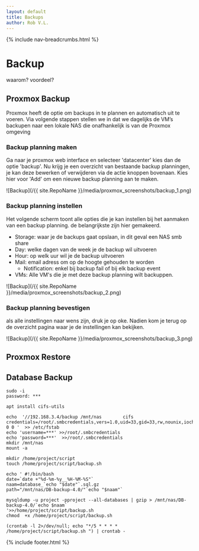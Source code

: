 ```yaml
---
layout: default
title: Backups
author: Rob V.L.
---
```


{% include nav-breadcrumbs.html %}

# Backup
waarom?
voordeel?

## Proxmox Backup
Proxmox heeft de optie om backups in te plannen en automatisch uit te voeren.
Via volgende stappen stellen we in dat we dagelijks de VM’s backupen naar een lokale NAS die onafhankelijk is van de Proxmox omgeving 

### Backup planning maken
Ga naar je proxmox web interface en selecteer 'datacenter' kies dan de optie 'backup'. Nu krijg je een overzicht van bestaande backup planningen, je kan deze bewerken of verwijderen via de actie knoppen bovenaan. Kies hier voor 'Add' om een nieuwe backup planning aan te maken. 

![Backup](/{{ site.RepoName }}/media/proxmox_screenshots/backup_1.png)

### Backup planning instellen
Het volgende scherm toont alle opties die je kan instellen bij het aanmaken van een backup planning. de belangrijkste zijn hier gemakeerd. 
* Storage: waar je de backups gaat opslaan, in dit geval een NAS smb share
* Day: welke dagen van de week je de backup wil uitvoeren
* Hour: op welk uur wil je de backup uitvoeren
* Mail: email adress om op de hoogte gehouden te worden
    * Notification: enkel bij backup fail of bij elk backup event
* VMs: Alle VM's die je met deze backup planning wilt backuppen. 

![Backup](/{{ site.RepoName }}/media/proxmox_screenshots/backup_2.png)

### Backup planning bevestigen
als alle instellingen naar wens zijn, druk je op oke. Nadien kom je terug op de overzicht pagina waar je de instellingen kan bekijken.

![Backup](/{{ site.RepoName }}/media/proxmox_screenshots/backup_3.png)

## Proxmox Restore

## Database Backup

```
sudo -i
password: ***
```

```
apt install cifs-utils
```

```
echo  '//192.168.3.4/backup /mnt/nas        cifs    credentials=/root/.smbcredentials,vers=1.0,uid=33,gid=33,rw,nounix,iocharset=utf8,file_mode=0777,dir_mode=0777 0 0 '  >> /etc/fstab
echo 'username=***' >>/root/.smbcredentials
echo 'password=***'  >>/root/.smbcredentials
mkdir /mnt/nas
mount -a
```
```
mkdir /home/project/script	
touch /home/project/script/backup.sh
```

```
echo ' #!/bin/bash
date=`date +"%d-%m-%y__%H-%M-%S"`
naam=database_`echo "$date"`.sql.gz
path="/mnt/nas/DB-backup-4.0/"`echo "$naam"`

mysqldump -u project -pproject --all-databases | gzip > /mnt/nas/DB-backup-4.0/`echo $naam`
'>>/home/project/script/backup.sh
chmod  +x /home/project/script/backup.sh
```


```
(crontab -l 2>/dev/null; echo "*/5 * * * * /home/project/script/backup.sh ") | crontab -
```
{% include footer.html %}
